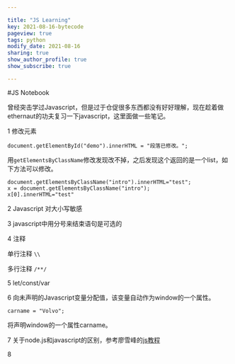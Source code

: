 ```yaml
---

title: "JS Learning"
key: 2021-08-16-bytecode
pageview: true
tags: python
modify_date: 2021-08-16
sharing: true
show_author_profile: true
show_subscribe: true

---
```


#JS Notebook

曾经突击学过Javascript，但是过于仓促很多东西都没有好好理解，现在趁着做ethernaut的功夫复习一下javascript，这里面做一些笔记。

1 修改元素

```
document.getElementById("demo").innerHTML = "段落已修改。";
```
用`getElementsByClassName`修改发现改不掉，之后发现这个返回的是一个list，如下方法可以修改。

```
document.getElementsByClassName("intro").innerHTML="test";
x = document.getElementsByClassName("intro");
x[0].innerHTML="test"
```

2 Javascript 对大小写敏感

3 javascript中用分号来结束语句是可选的

4 注释

单行注释 `\\`

多行注释 `/**/`

5 let/const/var

6 向未声明的Javascript变量分配值，该变量自动作为window的一个属性。

`carname = "Volvo";`

将声明window的一个属性carname。



7 关于node.js和javascript的区别，参考廖雪峰的[js教程](https://www.liaoxuefeng.com/wiki/1022910821149312/1023025635916288)

8
